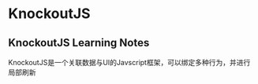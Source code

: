 # KnockoutJS
<h2>KnockoutJS Learning Notes </h2>
<div>KnockoutJS是一个关联数据与UI的Javscript框架，可以绑定多种行为，并进行局部刷新</div>
